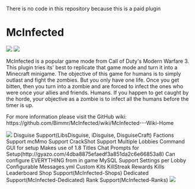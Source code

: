 <p style="font-size='10px'">There is no code in this repository because this is a paid plugin</p>

<h1>McInfected</h1>
<img src="https://proxy.spigotmc.org/b7a36a8b03ecc8631b098f50a6d12a83607cc4d5?url=http%3A%2F%2Fi.imgur.com%2FQAeuoTO.png">

<img src="https://proxy.spigotmc.org/67c45af3a146dca944020fa7f43692302317df78?url=http%3A%2F%2Fi.imgur.com%2FZK0fcHJ.jpg">

<p>McInfected is a popular game mode from Call of Duty's Modern Warfare 3. 
This plugin tries its' best to replicate that game mode and turn it into a Minecraft minigame. 
The objective of this game for humans is to simply outlast and fight the zombies. But you only have one life. 
Once you get bitten, then you turn into a zombie and are forced to infect the ones who were once your allies and friends. 
Humans. If you happen to get caught by the horde, your objective as a zombie is to infect all the humans before the timer is up.</p>

<p>For more information please visit the GitHub wiki: https://github.com/Bimmr/McInfected/wiki/McInfected---Wiki-Home</p>


<img src="https://proxy.spigotmc.org/fe16eb285dbbb685831513d482e2090caa563bf0?url=http%3A%2F%2Fi.imgur.com%2FjHansQv.jpg">
Disguise Support(LibsDisguise, iDisguise, DisguiseCraft)
Factions Support
mcMmo Support
CrackShot Support
Multiple Lobbies
Command GUI for setup
Makes use of 1.8 Titles
Chat Prompts for Setup(http://gyazo.com/4dba8875efaedf3a851da2c6e66853a8)
Can configure EVERYTHING from in game
MySQL Support
Settings per Lobby
Configurable Messages.yml
Custom Kits
KillStreak Rewards
Kills Leaderboard
Shop Support(McInfected-Shops)
Dedicated Support(McInfected-Dedicated)
Rank Support(McInfected-Ranks)


<img src="https://proxy.spigotmc.org/bf0ac7f2c940003707370d6fac6b4507b820c63f?url=http%3A%2F%2Fi.imgur.com%2FAyLc7yZ.jpg">
